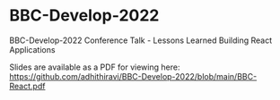 # BBC-Develop-2022
BBC-Develop-2022 Conference Talk - Lessons Learned Building React Applications

Slides are available as a PDF for viewing here: https://github.com/adhithiravi/BBC-Develop-2022/blob/main/BBC-React.pdf
